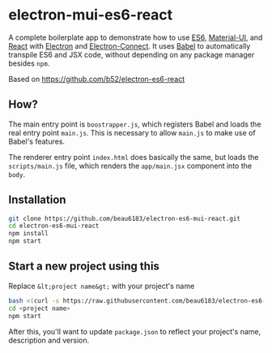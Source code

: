 # electron-mui-es6-react

A complete boilerplate app to demonstrate how to use [ES6], [Material-UI], and [React] with
[Electron] and [Electron-Connect]. It uses [Babel] to automatically transpile ES6 and JSX code,
without depending on any package manager besides `npm`.

Based on https://github.com/b52/electron-es6-react

## How?

The main entry point is `boostrapper.js`, which registers Babel and loads the
real entry point `main.js`. This is necessary to allow `main.js` to make use of
Babel's features.

The renderer entry point `index.html` does basically the same, but loads the
`scripts/main.js` file, which renders the `app/main.jsx` component into the `body`.

## Installation

```bash
git clone https://github.com/beau6183/electron-es6-mui-react.git
cd electron-es6-mui-react
npm install
npm start
```
## Start a new project using this
Replace `&lt;project name&gt;` with your project's name 
```bash
bash <(curl -s https://raw.githubusercontent.com/beau6183/electron-es6-mui-react/master/createProject.sh) <project name>
cd <project name>
npm start
```
After this, you'll want to update `package.json` to reflect your project's name, description and version.

[ES6]: http://exploringjs.com/
[React]: https://facebook.github.io/react/
[Electron]: http://electron.atom.io/
[Babel]: http://babeljs.io
[Electron-Connect]: https://github.com/Quramy/electron-connect
[Material-UI]: http://www.material-ui.com/